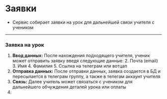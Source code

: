 # Заявки 

* Сервис собирает заявки на урок для дальнейшей связи учителя с учеником

***

### Заявка на урок 
1. **Ввод данных:** После нахождения подходящего учителя, ученик может отправить заявку введя следующие данные:
   2. Почта (email)
   3. Имя
   4. Фамилия
   5. Ссылка на телеграм или вотцап
2. **Отправка данных:** После отправки данных, заявка создается в БД и пересылается в телеграм группу, а также в телегам аккаунт учителя
3. **Связь:** Далее учитель может связаться с учеником для дальнейшего обчуждения деталей урока или оплаты
4. 